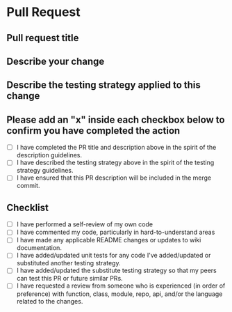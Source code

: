 # Pull Request

## Pull request title
<!--- 
Please provide a concise summary of your changes in the title above. Use the present tense, imperative mood, and avoid generic titles such as "Updated README.md" 
--->

## Describe your change

<!---
Please include a summary of the change and the Jira issue number.  Please include any relevant motivation and context. List any additional dependencies which are required for this change such as links to other PRs or Jira issues.

An appropriate descriptions will allow a reviewer to understand the context of the change and the motivation for the change, and the "general shape" of the solution. The reviewer will be able to quickly assess the change and provide feedback within the context of the motivation and the overall design.
--->

## Describe the testing strategy applied to this change
<!---
For example:

- Unit tests were created for net-new functionality
- Unit tests were updated for changes to existing functionality
- The testing strategy was manually executed.
- Additional functionality needs to be created before a testing strategy can be applied.

--->

## Please add an "x" inside each checkbox below to confirm you have completed the action

- [ ] I have completed the PR title and description above in the spirit of the description guidelines.
- [ ] I have described the testing strategy above in the spirit of the testing strategy guidelines.
- [ ] I have ensured that this PR description will be included in the merge commit.

## Checklist

- [ ] I have performed a self-review of my own code
- [ ] I have commented my code, particularly in hard-to-understand areas
- [ ] I have made any applicable README changes or updates to wiki documentation.
- [ ] I have added/updated unit tests for any code I've added/updated or substituted another testing strategy.
- [ ] I have added/updated the substitute testing strategy so that my peers can test this PR or future similar PRs.
- [ ] I have requested a review from someone who is experienced (in order of preference) with function, class, module, repo, api, and/or the language related to the changes.
